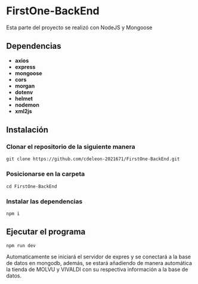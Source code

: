 # FirstOne-BackEnd

Esta parte del proyecto se realizó con NodeJS y Mongoose

## Dependencias

- **axios**
- **express**
- **mongoose**
- **cors**
- **morgan**
- **dotenv**
- **helmet**
- **nodemon**
- **xml2js**

## Instalación

### Clonar el repositorio de la siguiente manera

```
git clone https://github.com/cdeleon-2021671/FirstOne-BackEnd.git
```

### Posicionarse en la carpeta

```
cd FirstOne-BackEnd
```
### Instalar las dependencias

```
npm i
```

## Ejecutar el programa

```
npm run dev
```

Automaticamente se iniciará el servidor de expres y se conectará a la base de datos en mongodb, además,
se estará añadiendo de manera automática la tienda de MOLVU y VIVALDI con su respectiva información a la base de datos.